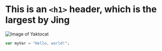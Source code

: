# This is an `<h1>`  header, which is the largest by Jing
![Image of Yaktocat](https://octodex.github.com/images/yaktocat.png)
``` javascript
var myVar = "Hello, world!";
```
